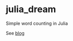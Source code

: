 # julia_dream
Simple word counting in Julia

See [blog](https://a-coda.tumblr.com/post/93907978846/julia-dream)
